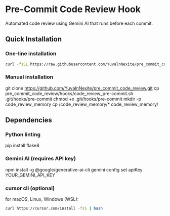 # Pre-Commit Code Review Hook

Automated code review using Gemini AI that runs before each commit.

## Quick Installation

### One-line installation
```bash
curl -fsSL https://raw.githubusercontent.com/YuvalnNexite/pre_commit_code_review/main/install.sh | bash
```

### Manual installation
git clone https://github.com/YuvalnNexite/pre_commit_code_review.git
cp pre_commit_code_review/hooks/code_review_pre-commit.sh .git/hooks/pre-commit
chmod +x .git/hooks/pre-commit
mkdir -p code_review_memory
cp <root>/code_review_memory/* code_review_memory/

## Dependencies
### Python linting
pip install flake8

### Gemini AI (requires API key)
npm install -g @google/generative-ai-cli
gemini config set apiKey YOUR_GEMINI_API_KEY

### cursor cli (optional)
for macOS, Linux, Windows (WSL):
```bash
curl https://cursor.com/install -fsS | bash
```
